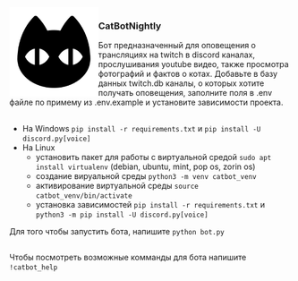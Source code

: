 <img align="left" width="159px" src="md/cat_icon.png">

<h3>CatBotNightly</h3>
Бот предназначенный для оповещения о трансляциях на twitch в discord каналах, прослушивания youtube видео, также просмотра фотографий и фактов о котах. Добавьте в базу данных twitch.db каналы, о которых хотите получать оповещения, заполните поля в .env файле по примему из .env.example и установите зависимости проекта.

##
* На Windows ```pip install -r requirements.txt``` и ```pip install -U discord.py[voice]```
* На Linux 
  * установить пакет для работы с виртуальной средой ```sudo apt install virtualenv``` (debian, ubuntu, mint, pop os, zorin os)
  * создание вируальной среды ```python3 -m venv catbot_venv```
  * активирование виртуальной среды ```source catbot_venv/bin/activate```  
  * установка зависимостей ```pip install -r requirements.txt``` и ```python3 -m pip install -U discord.py[voice]```

Для того чтобы запустить бота, напишите ```python bot.py```

##
Чтобы посмотреть возможные комманды для бота напишите ```!catbot_help```